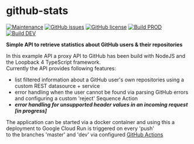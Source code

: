 # github-stats

[![Maintenance](https://img.shields.io/badge/Maintained%3F-yes-brightgreen.svg)](https://github.com/marius-joe/github-stats/graphs/commit-activity)
[![GitHub issues](https://img.shields.io/github/issues/marius-joe/github-stats.svg)](https://github.com/marius-joe/github-stats/issues/)
[![GitHub license](https://img.shields.io/github/license/marius-joe/github-stats.svg)](https://github.com/marius-joe/github-stats/blob/master/LICENSE)
[![Build PROD](https://img.shields.io/github/workflow/status/marius-joe/github-stats/GCloudRunDeployment_PROD?label=build%20PROD)](https://github.com/marius-joe/github-stats/actions?query=workflow%3AGCloudRunDeployment_PROD)
[![Build DEV](https://img.shields.io/github/workflow/status/marius-joe/github-stats/GCloudRunDeployment_DEV?label=build%20DEV)](https://github.com/marius-joe/github-stats/actions?query=workflow%3AGCloudRunDeployment_DEV)

**Simple API to retrieve statistics about GitHub users &amp; their repositories**

In this example API a proxy API to GitHub has been build with NodeJS and the Loopback 4 TypeScript framework.\
Currently the API provides following features:

-   list filtered information about a GitHub user's own repositories using a custom REST datasource + service
-   error handling when the user cannot be found via parsing GitHub errors and configuring a custom 'reject' Sequence Action
-   **_error handling for unsupported header values in an incoming request [in progress]_**

The application can be started via a docker container and using this a deployment to Google Cloud Run is triggered on every 'push'\
to the branches 'master' and 'dev' via configured [GitHub Actions](https://github.com/marius-joe/github-stats/tree/feat/github-unknown-user/.github/workflows)

